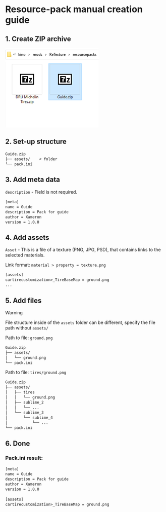 # Resource-pack manual creation guide

## 1. Create ZIP archive
![createArchive](./images/createArchive.png)

## 2. Set-up structure
```
Guide.zip
├── assets/    < folder
└── pack.ini
```

## 3. Add meta data
`description` - Field is not required.

```
[meta]
name = Guide
description = Pack for guide
author = Xameron
version = 1.0.0
```

## 4. Add assets
`Asset` - This is a file of a texture (PNG, JPG, PSD), that contains links to the selected materials.

Link format: `material > property = texture.png`

```
[assets]
cartirecustomization>_TireBaseMap = ground.png
...
```

## 5. Add files
> [!WARNING]
> File structure inside of the `assets` folder can be different, specify the file path without `assets/`

Path to file: `ground.png`
```
Guide.zip
├── assets/
│   └── ground.png
└── pack.ini
```

Path to file: `tires/ground.png`
```
Guide.zip
├── assets/
│   ├── tires
│   │   └── ground.png
│   ├── sublime_2
│   │   └── ...
│   └── sublime_3
│       └── sublime_4
│           └── ...
└── pack.ini
```

## 6. Done

### Pack.ini result:
```
[meta]
name = Guide
description = Pack for guide
author = Xameron
version = 1.0.0

[assets]
cartirecustomization>_TireBaseMap = ground.png
```
